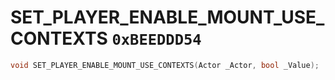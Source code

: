 # SET_PLAYER_ENABLE_MOUNT_USE_CONTEXTS `0xBEEDDD54`

```cpp
void SET_PLAYER_ENABLE_MOUNT_USE_CONTEXTS(Actor _Actor, bool _Value);
```